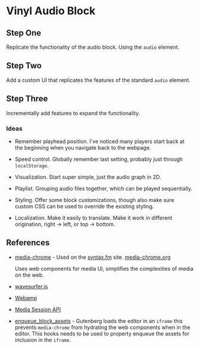 # Vinyl Audio Block

## Step One

Replicate the functionality of the audio block. Using the `audio` element.

## Step Two

Add a custom UI that replicates the features of the standard `audio` element.

## Step Three

Incrementally add features to expand the functionality.

### Ideas

-   Remember playhead position. I've noticed many players start back at the beginning when you navigate back to the webpage.

-   Speed control. Globally remember last setting, probably just through `localStorage`.

-   Visualization. Start super simple, just the audio graph in 2D.

-   Playlist. Grouping audio files together, which can be played sequentially.

-   Styling. Offer some block customizations, though also make sure custom CSS can be used to override the existing styling.

-   Localization. Make it easily to translate. Make it work in different origination, right -> left, or top -> bottom.

## References

-   [media-chrome](https://www.npmjs.com/package/media-chrome) - Used on the [syntax.fm](https://syntax.fm) site. [media-chrome.org](https://www.media-chrome.org)

    Uses web components for media UI, simplifies the complexities of media on the web.

-   [wavesurfer.js](https://github.com/katspaugh/wavesurfer.js)

-   [Webamp](https://github.com/captbaritone/webamp)

-   [Media Session API](https://developer.mozilla.org/en-US/docs/Web/API/Media_Session_API)

-   [enqueue_block_assets](https://github.com/WordPress/gutenberg/issues/47924#issuecomment-1683815920) - Gutenberg loads the editor in an `iframe` this prevents `media-chrome` from hydrating the web components when in the editor. This hooks needs to be used to property enqueue the assets for inclusion in the `iframe`.

